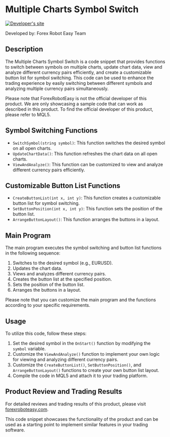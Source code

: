 # Multiple Charts Symbol Switch

[![Developer's site](https://forexroboteasy.com/wp-content/uploads/2021/08/logo.png)](https://forexroboteasy.com/forex-robot-review/review-multiple-charts-symbol-switch-forex-software-efficiency/)

Developed by: Forex Robot Easy Team

## Description
The Multiple Charts Symbol Switch is a code snippet that provides functions to switch between symbols on multiple charts, update chart data, view and analyze different currency pairs efficiently, and create a customizable button list for symbol switching. This code can be used to enhance the trading experience by easily switching between different symbols and analyzing multiple currency pairs simultaneously.

Please note that ForexRobotEasy is not the official developer of this product. We are only showcasing a sample code that can work as described in this product. To find the official developer of this product, please refer to MQL5.

## Symbol Switching Functions
- `SwitchSymbol(string symbol)`: This function switches the desired symbol on all open charts.
- `UpdateChartData()`: This function refreshes the chart data on all open charts.
- `ViewAndAnalyze()`: This function can be customized to view and analyze different currency pairs efficiently.

## Customizable Button List Functions
- `CreateButtonList(int x, int y)`: This function creates a customizable button list for symbol switching.
- `SetButtonPosition(int x, int y)`: This function sets the position of the button list.
- `ArrangeButtonLayout()`: This function arranges the buttons in a layout.

## Main Program
The main program executes the symbol switching and button list functions in the following sequence:
1. Switches to the desired symbol (e.g., EURUSD).
2. Updates the chart data.
3. Views and analyzes different currency pairs.
4. Creates the button list at the specified position.
5. Sets the position of the button list.
6. Arranges the buttons in a layout.

Please note that you can customize the main program and the functions according to your specific requirements.

## Usage
To utilize this code, follow these steps:
1. Set the desired symbol in the `OnStart()` function by modifying the `symbol` variable.
2. Customize the `ViewAndAnalyze()` function to implement your own logic for viewing and analyzing different currency pairs.
3. Customize the `CreateButtonList()`, `SetButtonPosition()`, and `ArrangeButtonLayout()` functions to create your own button list layout.
4. Compile the code in MQL5 and attach it to your trading platform.

## Product Review and Trading Results
For detailed reviews and trading results of this product, please visit [forexroboteasy.com](https://forexroboteasy.com/forex-robot-review/review-multiple-charts-symbol-switch-forex-software-efficiency/).

This code snippet showcases the functionality of the product and can be used as a starting point to implement similar features in your trading software.
